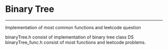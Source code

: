 # Binary Tree

----------

Implementation of most common functions and leetcode question 

binaryTree.h consist of implementation of binary tree class DS
binaryTree_func.h consist of most functions and leetcode problems. 